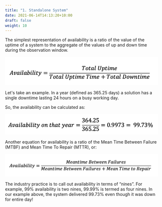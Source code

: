 ```yaml
---
title: "1. Standalone System"
date: 2021-06-14T14:13:20+10:00
draft: false
weight: 10
---
```


The simplest representation of availability is a ratio of the value of the uptime of a system to the aggregate of the values of up and down time during the observation window.

![availability ratio](1.7.1-fig-1.png)

Let's take an example. In a year (defined as 365.25 days) a solution has a single downtime lasting 24 hours on a busy working day.

So, the availability can be calculated as:

![Availability per year equation](1.7.1-fig-2.png)

Another equation for availability is a ratio of the Mean Time Between Failure (MTBF) and Mean Time To Repair (MTTR), or:

![MTBF equation](1.7.1-fig-3.png)

The industry practice is to call out availability in terms of “nines”. For example, 99% availability is two nines, 99.99% is termed as four nines. In our example above, the system delivered 99.73% even though it was down for entire day!
